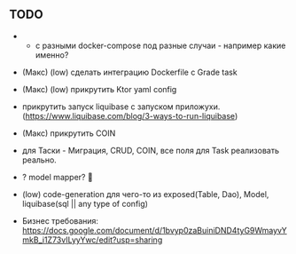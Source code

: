 ## TODO

- - с разными docker-compose под разные случаи - например какие именно?
- (Макс) (low) сделать интеграцию Dockerfile с Grade task
- (Макс) (low) прикрутить Ktor yaml config 
- прикрутить запуск liquibase с запуском приложухи.
  (https://www.liquibase.com/blog/3-ways-to-run-liquibase)
- (Макс) прикрутить COIN
- для Таски - Миграция, CRUD, COIN, все поля для Task реализовать реально.
- ? model mapper? 🤔
- (low) code-generation для чего-то из exposed(Table, Dao), Model, liquibase(sql || any type of config)


- Бизнес требования:
https://docs.google.com/document/d/1bvyp0zaBuiniDND4tyG9WmayvYmkB_i1Z73vILyyYwc/edit?usp=sharing